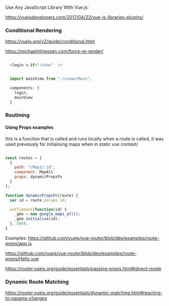 Use Any JavaScript Library With Vue.js:

https://vuejsdevelopers.com/2017/04/22/vue-js-libraries-plugins/


### Conditional Rendering 

https://vuejs.org/v2/guide/conditional.html

https://michaelnthiessen.com/force-re-render/


``` js

  <login v-if="!show"  />


  import mainView from "./views/Main";

  components: {
    login,
    mainView
  }


```

### Routining



#### Using Props examples

this is a funciton that is called and runs locally when a route is called, 
it was used previously for initialising maps when in static vue context/ 

``` js

const routes = [
  {
    path: "/Map2/:id",
    component: MapAll
    props: dynamicPropsFn
  }
];  

function dynamicPropsFn(route) {
  var id = route.params.id;

  setTimeout(function(id) {
    _gma = new google_maps_all();
    _gma.initialise(id);
  }, 500);
} 

```


Examples:
https://github.com/vuejs/vue-router/blob/dev/examples/route-props/app.js

https://github.com/vuejs/vue-router/blob/dev/examples/route-props/Hello.vue

https://router.vuejs.org/guide/essentials/passing-props.html#object-mode

### Dynamic Route Matching

https://router.vuejs.org/guide/essentials/dynamic-matching.html#reacting-to-params-changes
